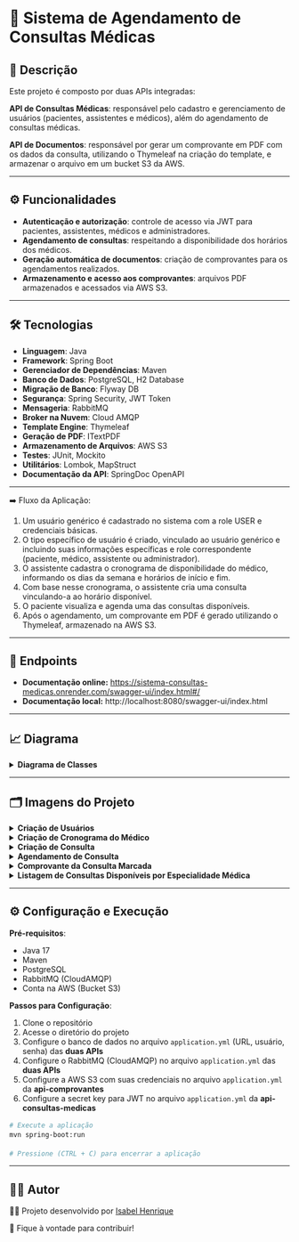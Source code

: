 # 🏥 Sistema de Agendamento de Consultas Médicas

## 📄 Descrição

Este projeto é composto por duas APIs integradas:

**API de Consultas Médicas**: responsável pelo cadastro e gerenciamento de usuários (pacientes, assistentes e médicos), além do agendamento de consultas médicas.

**API de Documentos**: responsável por gerar um comprovante em PDF com os dados da consulta, utilizando o Thymeleaf na criação do template, e armazenar o arquivo em um bucket S3 da AWS.

---

## ⚙️ Funcionalidades

- **Autenticação e autorização**: controle de acesso via JWT para pacientes, assistentes, médicos e administradores.
- **Agendamento de consultas**: respeitando a disponibilidade dos horários dos médicos.
- **Geração automática de documentos**: criação de comprovantes para os agendamentos realizados.
- **Armazenamento e acesso aos comprovantes**: arquivos PDF armazenados e acessados via AWS S3.

---

## 🛠️ Tecnologias

- **Linguagem**: Java
- **Framework**: Spring Boot
- **Gerenciador de Dependências**: Maven
- **Banco de Dados**: PostgreSQL, H2 Database
- **Migração de Banco**: Flyway DB
- **Segurança**: Spring Security, JWT Token
- **Mensageria**: RabbitMQ
- **Broker na Nuvem**: Cloud AMQP
- **Template Engine**: Thymeleaf
- **Geração de PDF**: ITextPDF
- **Armazenamento de Arquivos**: AWS S3
- **Testes**: JUnit, Mockito
- **Utilitários**: Lombok, MapStruct
- **Documentação da API**: SpringDoc OpenAPI

---

➡️ Fluxo da Aplicação:

1. Um usuário genérico é cadastrado no sistema com a role USER e credenciais básicas.
2. O tipo específico de usuário é criado, vinculado ao usuário genérico e incluindo suas informações específicas e role correspondente (paciente, médico, assistente ou administrador).
3. O assistente cadastra o cronograma de disponibilidade do médico, informando os dias da semana e horários de início e fim.
4. Com base nesse cronograma, o assistente cria uma consulta vinculando-a ao horário disponível.
5. O paciente visualiza e agenda uma das consultas disponíveis.
6. Após o agendamento, um comprovante em PDF é gerado utilizando o Thymeleaf, armazenado na AWS S3.

---

## 📝 Endpoints

- **Documentação online:**
  https://sistema-consultas-medicas.onrender.com/swagger-ui/index.html#/
- **Documentação local:**
  http://localhost:8080/swagger-ui/index.html

---

## 📈 Diagrama

<details>
    <summary><b>Diagrama de Classes</b></summary>
    <img src="./assets/class-diagram.png" alt="Diagrama de Classes" height="600">
</details>

---

## 🗂️ Imagens do Projeto

<details>
  <summary><b>Criação de Usuários</b></summary>
  <img src="./assets/doctor.png" alt="Imagem da criação do médico" width="500">
  <img src="./assets/assistant.png" alt="Imagem da criação do assistente" width="500">
  <img src="./assets/patient.png" alt="Imagem da criação do paciente" width="500">
</details>

<details>
  <summary><b>Criação de Cronograma do Médico</b></summary>
  <img src="./assets/create-doctor-schedule.png" alt="Imagem de criação do Cronograma do Médico" width="500">
</details>

<details>
  <summary><b>Criação de Consulta</b></summary>
  <img src="./assets/create-appointment.png" alt="Imagem de criação de Consulta" width="500">
</details>

<details>
  <summary><b>Agendamento de Consulta</b></summary>
  <img src="./assets/book-appointment.png" alt="Imagem do Agendamento da Consulta" width="500">
</details>

<details>
  <summary><b>Comprovante da Consulta Marcada</b></summary>
  <img src="./assets/booked-appointment.png" alt="Imagem do Comprovante" width="800">
</details>

<details>
  <summary><b>Listagem de Consultas Disponíveis por Especialidade Médica</b></summary>
  <img src="./assets/get-appointments-by-specialty.png" alt="Imagem da Listagem" width="500">
</details>

---

## ⚙️ Configuração e Execução

**Pré-requisitos**:

- Java 17
- Maven
- PostgreSQL
- RabbitMQ (CloudAMQP)
- Conta na AWS (Bucket S3)

**Passos para Configuração**:

1. Clone o repositório
2. Acesse o diretório do projeto
3. Configure o banco de dados no arquivo `application.yml` (URL, usuário, senha) das **duas APIs**
4. Configure o RabbitMQ (CloudAMQP) no arquivo `application.yml` das **duas APIs**
5. Configure a AWS S3 com suas credenciais no arquivo `application.yml` da **api-comprovantes**
6. Configure a secret key para JWT no arquivo `application.yml` da **api-consultas-medicas**

```bash
# Execute a aplicação
mvn spring-boot:run

# Pressione (CTRL + C) para encerrar a aplicação
```

---

## 🙋‍♀️ Autor

👩‍💻 Projeto desenvolvido por [Isabel Henrique](https://www.linkedin.com/in/isabel-henrique/)

🤝 Fique à vontade para contribuir!
